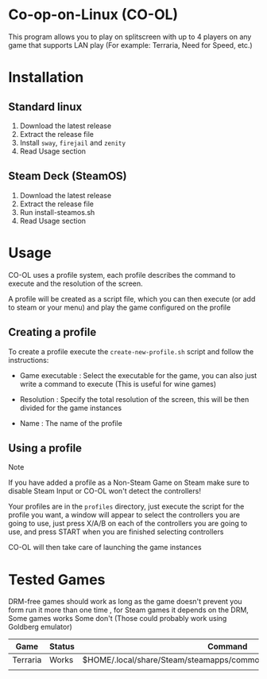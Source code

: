 # Co-op-on-Linux (CO-OL)

This program allows you to play on splitscreen with up to 4 players on any game
that supports LAN play (For example: Terraria, Need for Speed, etc.)

# Installation

## Standard linux

1. Download the latest release
2. Extract the release file
3. Install `sway`, `firejail` and `zenity`
4. Read Usage section

## Steam Deck (SteamOS)

1. Download the latest release
2. Extract the release file
3. Run install-steamos.sh
4. Read Usage section

# Usage

CO-OL uses a profile system, each profile describes the command to execute and the resolution of the screen.

A profile will be created as a script file, which you can then execute (or add to steam or your menu)
and play the game configured on the profile

## Creating a profile

To create a profile execute the `create-new-profile.sh` script and follow the instructions:

- Game executable
:   Select the executable for the game, you can also just write a command to execute 
   (This is useful for wine games)
 
- Resolution
:   Specify the total resolution of the screen, this will be then divided for the game instances

- Name
:   The name of the profile

## Using a profile

> [!NOTE]
> If you have added a profile as a Non-Steam Game on Steam make sure to disable Steam Input or 
> CO-OL won't detect the controllers!

Your profiles are in the `profiles` directory, just execute the script for the profile you want,
a window will appear to select the controllers you are going to use, just press X/A/B on each of the
controllers you are going to use, and press START when you are finished selecting controllers

CO-OL will then take care of launching the game instances

# Tested Games

DRM-free games should work as long as the game doesn't prevent you form run it more than one time
, for Steam games it depends on the DRM, Some games works Some don't 
(Those could probably work using Goldberg emulator)

| Game     | Status  | Command                                                                |
|----------|---------|------------------------------------------------------------------------|
| Terraria | Works   | $HOME/.local/share/Steam/steamapps/common/Terraria/Terraria.bin.x86_64 |
|          |         |                                                                        |

